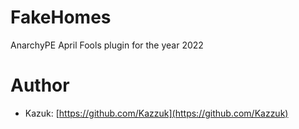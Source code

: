 # FakeHomes
AnarchyPE April Fools plugin for the year 2022

# Author
- Kazuk: [https://github.com/Kazzuk](https://github.com/Kazzuk)
